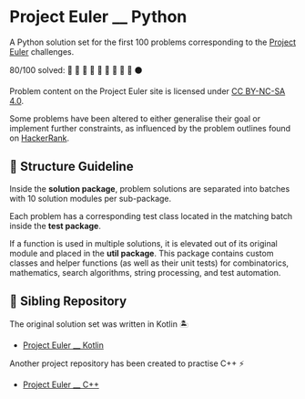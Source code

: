 # Project Euler __ Python

A Python solution set for the first 100 problems corresponding to the [Project Euler](https://projecteuler.net/archives) challenges.

80/100 solved: :snake: :snake: :snake: :snake: :snake: :snake: :snake: :snake: :snake: :black_circle:

Problem content on the Project Euler site is licensed under [CC BY-NC-SA 4.0](https://projecteuler.net/copyright).

Some problems have been altered to either generalise their goal or implement further constraints, as influenced by the 
problem outlines found on [HackerRank](https://www.hackerrank.com/contests/projecteuler/challenges).

## :open_file_folder: Structure Guideline

Inside the **solution package**, problem solutions are separated into batches with 10 solution modules per sub-package.

Each problem has a corresponding test class located in the matching batch inside the **test package**.

If a function is used in multiple solutions, it is elevated out of its original module and placed in the 
**util package**. This package contains custom classes and helper functions (as well as their unit tests) for 
combinatorics, mathematics, search algorithms, string processing, and test automation.

## :handshake: Sibling Repository

The original solution set was written in Kotlin :desert_island:
- [Project Euler __ Kotlin](https://github.com/bog-walk/project-euler-kotlin)

Another project repository has been created to practise C++ :zap:
- [Project Euler __ C++](https://github.com/bog-walk/project-euler-cpp)